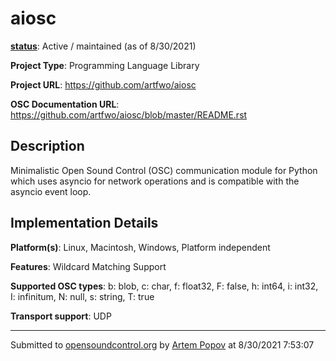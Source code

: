# aiosc

**[status](../implementation-status.html)**: Active / maintained (as of 8/30/2021)

**Project Type**: Programming Language Library

**Project URL**: <https://github.com/artfwo/aiosc>

**OSC Documentation URL**: <https://github.com/artfwo/aiosc/blob/master/README.rst>

## Description

Minimalistic Open Sound Control (OSC) communication module for Python which uses asyncio for network operations and is compatible with the asyncio event loop.

## Implementation Details

**Platform(s)**: Linux, Macintosh, Windows, Platform independent

**Features**: Wildcard Matching Support

**Supported OSC types**: b: blob, c: char, f: float32, F: false, h: int64, i: int32, I: infinitum, N: null, s: string, T: true

**Transport support**: UDP

---
Submitted to [opensoundcontrol.org](https://opensoundcontrol.org) by [Artem Popov](https://github.com/artfwo) at 8/30/2021 7:53:07
